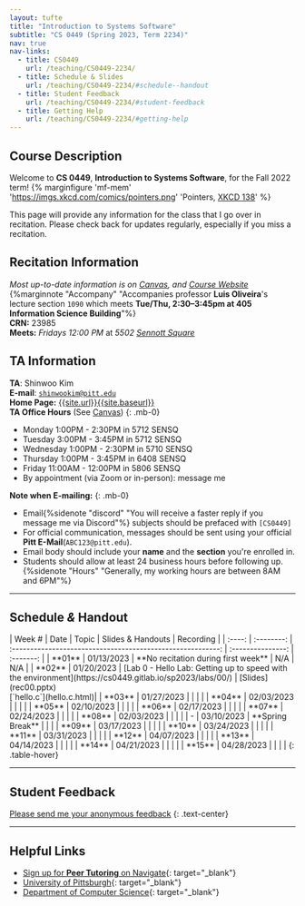 ```yaml
---
layout: tufte
title: "Introduction to Systems Software"
subtitle: "CS 0449 (Spring 2023, Term 2234)"
nav: true
nav-links:
  - title: CS0449
    url: /teaching/CS0449-2234/
  - title: Schedule & Slides
    url: /teaching/CS0449-2234/#schedule--handout
  - title: Student Feedback
    url: /teaching/CS0449-2234/#student-feedback
  - title: Getting Help
    url: /teaching/CS0449-2234/#getting-help
---
```


## Course Description

Welcome to **CS 0449**, **Introduction to Systems Software**, for the Fall 2022 term!
{% marginfigure 'mf-mem' 'https://imgs.xkcd.com/comics/pointers.png' 'Pointers, [XKCD 138](https://xkcd.com/138/)' %}

This page will provide any information for the class that I go over in recitation. Please check back for updates regularly, especially if you miss a recitation.

## Recitation Information

_Most up-to-date information is on [Canvas](https://canvas.pitt.edu), and [Course Website](https://cs0449.gitlab.io/sp2023/)_ {%marginnote "Accompany" "Accompanies professor **Luis Oliveira**'s lecture section `1090` which meets **Tue/Thu, 2:30–3:45pm at 405 Information Science Building**"%}  
**CRN:** 23985  
**Meets:** _Fridays 12:00 PM_ at _5502 [Sennott Square](https://map.concept3d.com/?id=1315#!m/376171)_

## TA Information

**TA**: Shinwoo Kim  
**E-mail**: [`shinwookim@pitt.edu`](mailto:shiwookim@pitt.edu)  
**Home Page:** [{{site.url}}{{site.baseurl}}]({{site.url}}{{site.baseurl}}/)  
**TA Office Hours** (See [Canvas](https://canvas.pitt.edu/))
{: .mb-0}

- Monday 1:00PM - 2:30PM in 5712 SENSQ
- Tuesday 3:00PM - 3:45PM in 5712 SENSQ
- Wednesday 1:00PM - 2:30PM in 5710 SENSQ
- Thursday 1:00PM - 3:45PM in 6408 SENSQ
- Friday 11:00AM - 12:00PM in 5806 SENSQ
- By appointment (via Zoom or in-person): message me

**Note when E-mailing:**
{: .mb-0}

- Email{%sidenote "discord" "You will receive a faster reply if you message me via Discord"%} subjects should be prefaced with `[CS0449]`
- For official communication, messages should be sent using your official **Pitt E-Mail**(`ABC123@pitt.edu`).
- Email body should include your **name** and the **section** you're enrolled in.
- Students should allow at least 24 business hours before following up.{%sidenote "Hours" "Generally, my working hours are between 8AM and 6PM"%}

---

## Schedule _&_ Handout

<div class="table-responsive" markdown="1" >
| Week # |    Date    |                            Topic                            | Slides & Handouts | Recording |
| :----: | :--------: | :---------------------------------------------------------: | :---------------: | :-------: |
| **01** | 01/13/2023 |             **No recitation during first week**             |        N/A        |    N/A    |
| **02** | 01/20/2023 | [Lab 0 - Hello Lab: Getting up to speed with the environment](https://cs0449.gitlab.io/sp2023/labs/00/) | [Slides](rec00.pptx) <br/> [`hello.c`](hello.c.html)|
| **03** | 01/27/2023 |                                                             |                   |           |
| **04** | 02/03/2023 |                                                             |                   |           |
| **05** | 02/10/2023 |                                                             |                   |           |
| **06** | 02/17/2023 |                                                             |                   |           |
| **07** | 02/24/2023 |                                                             |                   |           |
| **08** | 02/03/2023 |                                                             |                   |           |
|   -    | 03/10/2023 |                      **Spring Break**                       |                   |           |
| **09** | 03/17/2023 |                                                             |                   |           |
| **10** | 03/24/2023 |                                                             |                   |           |
| **11** | 03/31/2023 |                                                             |                   |           |
| **12** | 04/07/2023 |                                                             |                   |           |
| **13** | 04/14/2023 |                                                             |                   |           |
| **14** | 04/21/2023 |                                                             |                   |           |
| **15** | 04/28/2023 |                                                             |                   |           |
{: .table-hover}

</div>

---

## Student Feedback

[Please send me your anonymous feedback](https://pitt.co1.qualtrics.com/jfe/form/SV_dd9suL0AkJctj2S)
{: .text-center}

---

## Helpful Links

- [Sign up for **Peer Tutoring** on Navigate](https://pitt.guide.eab.com/){: target="\_blank"}
- [University of Pittsburgh](https://pitt.edu){: target="\_blank"}
- [Department of Computer Science](https://cs.pitt.edu){: target="\_blank"}

<style>
    th{
        text-align: center;
    }
    .highlight{
        background-color: #FFFF00;
    }
</style>

<script>
    function highlight(id) {
        var already_highlighted = document.getElementsByClassName('highlight');
        if(already_highlighted.length > 0) already_highlighted[0].classList.remove("highlight");
        var toHighlight = document.getElementById(id);
        toHighlight.classList.toggle("highlight");
    }
    function highlight_off() {
        var already_highlighted = document.getElementsByClassName('highlight');
        if(already_highlighted.length > 0) already_highlighted[0].classList.remove("highlight");
    }
</script>
